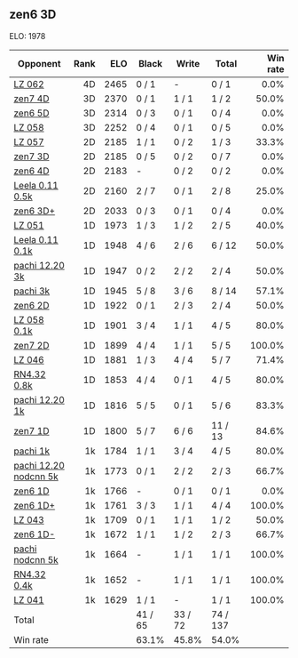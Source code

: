 ## zen6 3D ##

ELO: 1978

Opponent | Rank | ELO | Black | Write | Total | Win rate
---------|-----:|----:|-------|-------|-------|-------:
[LZ 062](LZ%20062.md) | 4D | 2465 | 0 / 1 | - | 0 / 1 | 0.0%
[zen7 4D](zen7%204D.md) | 3D | 2370 | 0 / 1 | 1 / 1 | 1 / 2 | 50.0%
[zen6 5D](zen6%205D.md) | 3D | 2314 | 0 / 3 | 0 / 1 | 0 / 4 | 0.0%
[LZ 058](LZ%20058.md) | 3D | 2252 | 0 / 4 | 0 / 1 | 0 / 5 | 0.0%
[LZ 057](LZ%20057.md) | 2D | 2185 | 1 / 1 | 0 / 2 | 1 / 3 | 33.3%
[zen7 3D](zen7%203D.md) | 2D | 2185 | 0 / 5 | 0 / 2 | 0 / 7 | 0.0%
[zen6 4D](zen6%204D.md) | 2D | 2183 | - | 0 / 2 | 0 / 2 | 0.0%
[Leela 0.11 0.5k](Leela%200.11%200.5k.md) | 2D | 2160 | 2 / 7 | 0 / 1 | 2 / 8 | 25.0%
[zen6 3D+](zen6%203D+.md) | 2D | 2033 | 0 / 3 | 0 / 1 | 0 / 4 | 0.0%
[LZ 051](LZ%20051.md) | 1D | 1973 | 1 / 3 | 1 / 2 | 2 / 5 | 40.0%
[Leela 0.11 0.1k](Leela%200.11%200.1k.md) | 1D | 1948 | 4 / 6 | 2 / 6 | 6 / 12 | 50.0%
[pachi 12.20 3k](pachi%2012.20%203k.md) | 1D | 1947 | 0 / 2 | 2 / 2 | 2 / 4 | 50.0%
[pachi 3k](pachi%203k.md) | 1D | 1945 | 5 / 8 | 3 / 6 | 8 / 14 | 57.1%
[zen6 2D](zen6%202D.md) | 1D | 1922 | 0 / 1 | 2 / 3 | 2 / 4 | 50.0%
[LZ 058 0.1k](LZ%20058%200.1k.md) | 1D | 1901 | 3 / 4 | 1 / 1 | 4 / 5 | 80.0%
[zen7 2D](zen7%202D.md) | 1D | 1899 | 4 / 4 | 1 / 1 | 5 / 5 | 100.0%
[LZ 046](LZ%20046.md) | 1D | 1881 | 1 / 3 | 4 / 4 | 5 / 7 | 71.4%
[RN4.32 0.8k](RN4.32%200.8k.md) | 1D | 1853 | 4 / 4 | 0 / 1 | 4 / 5 | 80.0%
[pachi 12.20 1k](pachi%2012.20%201k.md) | 1D | 1816 | 5 / 5 | 0 / 1 | 5 / 6 | 83.3%
[zen7 1D](zen7%201D.md) | 1D | 1800 | 5 / 7 | 6 / 6 | 11 / 13 | 84.6%
[pachi 1k](pachi%201k.md) | 1k | 1784 | 1 / 1 | 3 / 4 | 4 / 5 | 80.0%
[pachi 12.20 nodcnn 5k](pachi%2012.20%20nodcnn%205k.md) | 1k | 1773 | 0 / 1 | 2 / 2 | 2 / 3 | 66.7%
[zen6 1D](zen6%201D.md) | 1k | 1766 | - | 0 / 1 | 0 / 1 | 0.0%
[zen6 1D+](zen6%201D+.md) | 1k | 1761 | 3 / 3 | 1 / 1 | 4 / 4 | 100.0%
[LZ 043](LZ%20043.md) | 1k | 1709 | 0 / 1 | 1 / 1 | 1 / 2 | 50.0%
[zen6 1D-](zen6%201D-.md) | 1k | 1672 | 1 / 1 | 1 / 2 | 2 / 3 | 66.7%
[pachi nodcnn 5k](pachi%20nodcnn%205k.md) | 1k | 1664 | - | 1 / 1 | 1 / 1 | 100.0%
[RN4.32 0.4k](RN4.32%200.4k.md) | 1k | 1652 | - | 1 / 1 | 1 / 1 | 100.0%
[LZ 041](LZ%20041.md) | 1k | 1629 | 1 / 1 | - | 1 / 1 | 100.0%
Total | | | 41 / 65 | 33 / 72 | 74 / 137 | 
Win rate| | | 63.1% | 45.8% | 54.0% | 
